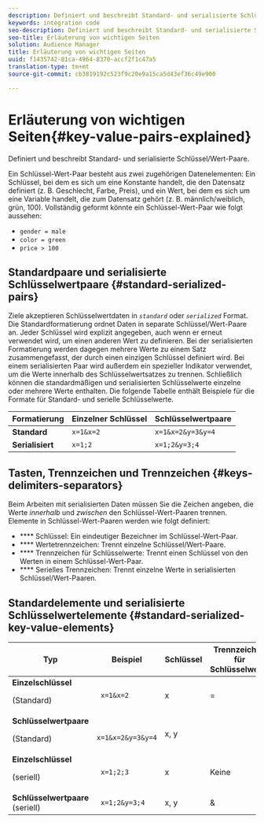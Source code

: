 ```yaml
---
description: Definiert und beschreibt Standard- und serialisierte Schlüssel/Wert-Paare.
keywords: integration code
seo-description: Definiert und beschreibt Standard- und serialisierte Schlüssel/Wert-Paare.
seo-title: Erläuterung von wichtigen Seiten
solution: Audience Manager
title: Erläuterung von wichtigen Seiten
uuid: f1435742-81ca-4964-8370-accf2f1c47a5
translation-type: tm+mt
source-git-commit: cb3819192c523f9c20e9a15ca5d43ef36c49e900

---
```



# Erläuterung von wichtigen Seiten{#key-value-pairs-explained}

Definiert und beschreibt Standard- und serialisierte Schlüssel/Wert-Paare.

<!-- 

c_key_value_explained.xml

 -->

Ein Schlüssel-Wert-Paar besteht aus zwei zugehörigen Datenelementen: Ein Schlüssel, bei dem es sich um eine Konstante handelt, die den Datensatz definiert (z. B. Geschlecht, Farbe, Preis), und ein Wert, bei dem es sich um eine Variable handelt, die zum Datensatz gehört (z. B. männlich/weiblich, grün, 100). Vollständig geformt könnte ein Schlüssel-Wert-Paar wie folgt aussehen:

* `gender = male`
* `color = green`
* `price > 100`

## Standardpaare und serialisierte Schlüsselwertpaare {#standard-serialized-pairs}

Ziele akzeptieren Schlüsselwertdaten in *`standard`* oder *`serialized`* Format. Die Standardformatierung ordnet Daten in separate Schlüssel/Wert-Paare an. Jeder Schlüssel wird explizit angegeben, auch wenn er erneut verwendet wird, um einen anderen Wert zu definieren. Bei der serialisierten Formatierung werden dagegen mehrere Werte zu einem Satz zusammengefasst, der durch einen einzigen Schlüssel definiert wird. Bei einem serialisierten Paar wird außerdem ein spezieller Indikator verwendet, um die Werte innerhalb des Schlüsselwertsatzes zu trennen. Schließlich können die standardmäßigen und serialisierten Schlüsselwerte einzelne oder mehrere Werte enthalten. Die folgende Tabelle enthält Beispiele für die Formate für Standard- und serielle Schlüsselwerte.

| Formatierung | Einzelner Schlüssel | Schlüsselwertpaare |
|---|---|---|
| **Standard** | `x=1&x=2` | `x=1&x=2&y=3&y=4` |
| **Serialisiert** | `x=1;2` | `x=1;2&y=3;4` |



## Tasten, Trennzeichen und Trennzeichen {#keys-delimiters-separators}

Beim Arbeiten mit serialisierten Daten müssen Sie die Zeichen angeben, die Werte *innerhalb* und *zwischen* den Schlüssel-Wert-Paaren trennen. Elemente in Schlüssel-Wert-Paaren werden wie folgt definiert:

* **** Schlüssel: Ein eindeutiger Bezeichner im Schlüssel-Wert-Paar.
* **** Wertetrennzeichen: Trennt einzelne Schlüssel/Wert-Paare.
* **** Trennzeichen für Schlüsselwerte: Trennt einen Schlüssel von den Werten in einem Schlüssel-Wert-Paar.
* **** Serielles Trennzeichen: Trennt einzelne Werte in serialisierten Schlüssel/Wert-Paaren.

## Standardelemente und serialisierte Schlüsselwertelemente {#standard-serialized-key-value-elements}

<table id="table_62B0498441034A719C9DB57276777D40"> 
 <thead> 
  <tr> 
   <th colname="col1" class="entry"> Typ </th> 
   <th colname="col2" class="entry"> Beispiel </th> 
   <th colname="col3" class="entry"> Schlüssel </th> 
   <th colname="col4" class="entry"> Trennzeichen für Schlüsselwerte </th> 
   <th colname="col5" class="entry"> Trennzeichen für Schlüsselwerte </th> 
   <th colname="col6" class="entry"> Serielle Trennlinie </th> 
  </tr> 
 </thead>
 <tbody> 
  <tr> 
   <td colname="col1"> <b>Einzelschlüssel</b> <p>(Standard) </p> </td> 
   <td colname="col2"> <code> x=1&amp;x=2 </code> </td> 
   <td colname="col3"> x </td> 
   <td colname="col4" morerows="3"> = </td> 
   <td colname="col5" morerows="1"> &amp; </td> 
   <td colname="col6" morerows="1"> Keine </td> 
  </tr> 
  <tr> 
   <td colname="col1"> <b>Schlüsselwertpaare</b> <p>(Standard) </p> </td> 
   <td colname="col2"> <code> x=1&amp;x=2&amp;y=3&amp;y=4 </code> </td> 
   <td colname="col3"> x, y </td> 
  </tr> 
  <tr> 
   <td colname="col1"> <b>Einzelschlüssel</b> <p>(seriell) </p> </td> 
   <td colname="col2"> <code> x=1;2;3 </code> </td> 
   <td colname="col3"> x </td> 
   <td colname="col5"> Keine </td> 
   <td colname="col6" morerows="1"> ; </td> 
  </tr> 
  <tr> 
   <td colname="col1"> <b>Schlüsselwertpaare</b> (seriell) </td> 
   <td colname="col2"> <code> x=1;2&amp;y=3;4 </code> </td> 
   <td colname="col3"> x, y </td> 
   <td colname="col5"> &amp; </td> 
  </tr> 
 </tbody> 
</table>

